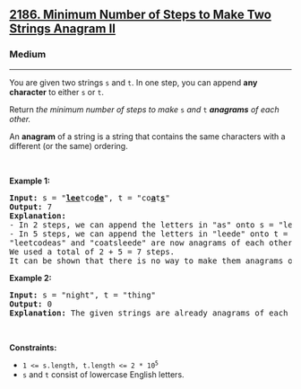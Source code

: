 <h2><a href="https://leetcode.com/problems/minimum-number-of-steps-to-make-two-strings-anagram-ii/">2186. Minimum Number of Steps to Make Two Strings Anagram II</a></h2><h3>Medium</h3><hr><div><p>You are given two strings <code>s</code> and <code>t</code>. In one step, you can append <strong>any character</strong> to either <code>s</code> or <code>t</code>.</p>

<p>Return <em>the minimum number of steps to make </em><code>s</code><em> and </em><code>t</code><em> <strong>anagrams</strong> of each other.</em></p>

<p>An <strong>anagram</strong> of a string is a string that contains the same characters with a different (or the same) ordering.</p>

<p>&nbsp;</p>
<p><strong class="example">Example 1:</strong></p>

<pre style="position: relative;"><strong>Input:</strong> s = "<strong><u>lee</u></strong>tco<u><strong>de</strong></u>", t = "co<u><strong>a</strong></u>t<u><strong>s</strong></u>"
<strong>Output:</strong> 7
<strong>Explanation:</strong> 
- In 2 steps, we can append the letters in "as" onto s = "leetcode", forming s = "leetcode<strong><u>as</u></strong>".
- In 5 steps, we can append the letters in "leede" onto t = "coats", forming t = "coats<u><strong>leede</strong></u>".
"leetcodeas" and "coatsleede" are now anagrams of each other.
We used a total of 2 + 5 = 7 steps.
It can be shown that there is no way to make them anagrams of each other with less than 7 steps.
<div class="open_grepper_editor" title="Edit &amp; Save To Grepper"></div></pre>

<p><strong class="example">Example 2:</strong></p>

<pre style="position: relative;"><strong>Input:</strong> s = "night", t = "thing"
<strong>Output:</strong> 0
<strong>Explanation:</strong> The given strings are already anagrams of each other. Thus, we do not need any further steps.
<div class="open_grepper_editor" title="Edit &amp; Save To Grepper"></div></pre>

<p>&nbsp;</p>
<p><strong>Constraints:</strong></p>

<ul>
	<li><code>1 &lt;= s.length, t.length &lt;= 2 * 10<sup>5</sup></code></li>
	<li><code>s</code> and <code>t</code> consist of lowercase English letters.</li>
</ul>
</div>